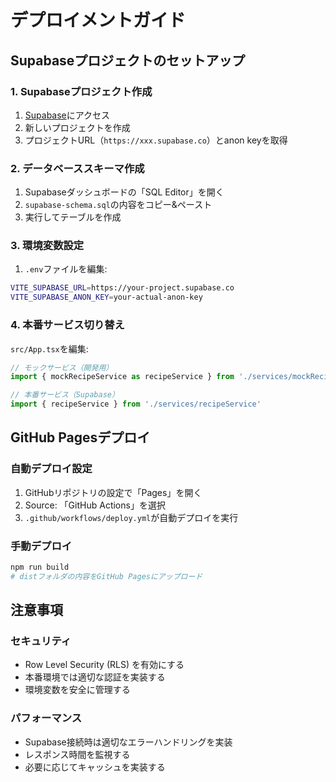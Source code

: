 # デプロイメントガイド

## Supabaseプロジェクトのセットアップ

### 1. Supabaseプロジェクト作成
1. [Supabase](https://supabase.com)にアクセス
2. 新しいプロジェクトを作成
3. プロジェクトURL（`https://xxx.supabase.co`）とanon keyを取得

### 2. データベーススキーマ作成
1. Supabaseダッシュボードの「SQL Editor」を開く
2. `supabase-schema.sql`の内容をコピー&ペースト
3. 実行してテーブルを作成

### 3. 環境変数設定
1. `.env`ファイルを編集:
```bash
VITE_SUPABASE_URL=https://your-project.supabase.co
VITE_SUPABASE_ANON_KEY=your-actual-anon-key
```

### 4. 本番サービス切り替え
`src/App.tsx`を編集:
```typescript
// モックサービス（開発用）
import { mockRecipeService as recipeService } from './services/mockRecipeService'

// 本番サービス（Supabase）
import { recipeService } from './services/recipeService'
```

## GitHub Pagesデプロイ

### 自動デプロイ設定
1. GitHubリポジトリの設定で「Pages」を開く
2. Source: 「GitHub Actions」を選択
3. `.github/workflows/deploy.yml`が自動デプロイを実行

### 手動デプロイ
```bash
npm run build
# distフォルダの内容をGitHub Pagesにアップロード
```

## 注意事項

### セキュリティ
- Row Level Security (RLS) を有効にする
- 本番環境では適切な認証を実装する
- 環境変数を安全に管理する

### パフォーマンス
- Supabase接続時は適切なエラーハンドリングを実装
- レスポンス時間を監視する
- 必要に応じてキャッシュを実装する